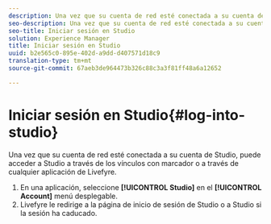 ```yaml
---
description: Una vez que su cuenta de red esté conectada a su cuenta de Studio, puede acceder a Studio a través de los vínculos con marcador o a través de cualquier aplicación de Livefyre.
seo-description: Una vez que su cuenta de red esté conectada a su cuenta de Studio, puede acceder a Studio a través de los vínculos con marcador o a través de cualquier aplicación de Livefyre.
seo-title: Iniciar sesión en Studio
solution: Experience Manager
title: Iniciar sesión en Studio
uuid: b2e565c0-895e-402d-a9dd-d407571d18c9
translation-type: tm+mt
source-git-commit: 67aeb3de964473b326c88c3a3f81ff48a6a12652

---
```



# Iniciar sesión en Studio{#log-into-studio}

Una vez que su cuenta de red esté conectada a su cuenta de Studio, puede acceder a Studio a través de los vínculos con marcador o a través de cualquier aplicación de Livefyre.

1. En una aplicación, seleccione **[!UICONTROL Studio]** en el **[!UICONTROL Account]** menú desplegable.
1. Livefyre le redirige a la página de inicio de sesión de Studio o a Studio si la sesión ha caducado.
